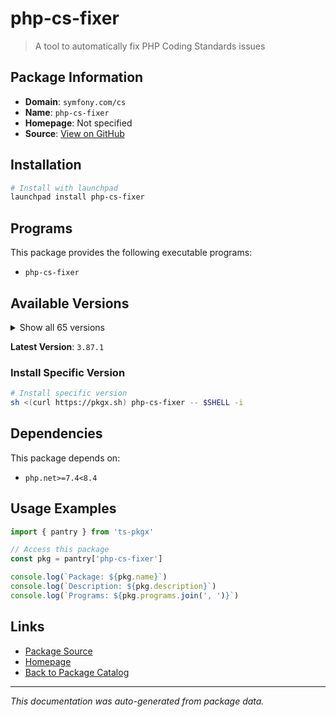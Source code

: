 # php-cs-fixer

> A tool to automatically fix PHP Coding Standards issues

## Package Information

- **Domain**: `symfony.com/cs`
- **Name**: `php-cs-fixer`
- **Homepage**: Not specified
- **Source**: [View on GitHub](https://github.com/pkgxdev/pantry/tree/main/projects/symfony.com/cs/package.yml)

## Installation

```bash
# Install with launchpad
launchpad install php-cs-fixer
```

## Programs

This package provides the following executable programs:

- `php-cs-fixer`

## Available Versions

<details>
<summary>Show all 65 versions</summary>

- `3.87.1`, `3.87.0`, `3.86.0`, `3.85.1`, `3.85.0`
- `3.84.0`, `3.83.0`, `3.82.2`, `3.82.1`, `3.82.0`
- `3.81.0`, `3.80.0`, `3.79.0`, `3.78.1`, `3.78.0`
- `3.77.0`, `3.76.0`, `3.75.0`, `3.74.0`, `3.73.1`
- `3.73.0`, `3.72.0`, `3.71.0`, `3.70.2`, `3.70.1`
- `3.70.0`, `3.69.1`, `3.69.0`, `3.68.5`, `3.68.4`
- `3.68.3`, `3.68.2`, `3.68.1`, `3.68.0`, `3.67.1`
- `3.67.0`, `3.66.2`, `3.66.1`, `3.66.0`, `3.65.0`
- `3.64.0`, `3.63.2`, `3.63.1`, `3.62.0`, `3.61.1`
- `3.61.0`, `3.60.0`, `3.59.3`, `3.59.2`, `3.59.1`
- `3.59.0`, `3.58.1`, `3.58.0`, `3.57.2`, `3.57.1`
- `3.57.0`, `3.56.2`, `3.56.1`, `3.56.0`, `3.55.0`
- `3.54.0`, `3.53.0`, `3.52.1`, `3.52.0`, `3.51.0`

</details>

**Latest Version**: `3.87.1`

### Install Specific Version

```bash
# Install specific version
sh <(curl https://pkgx.sh) php-cs-fixer -- $SHELL -i
```

## Dependencies

This package depends on:

- `php.net>=7.4<8.4`

## Usage Examples

```typescript
import { pantry } from 'ts-pkgx'

// Access this package
const pkg = pantry['php-cs-fixer']

console.log(`Package: ${pkg.name}`)
console.log(`Description: ${pkg.description}`)
console.log(`Programs: ${pkg.programs.join(', ')}`)
```

## Links

- [Package Source](https://github.com/pkgxdev/pantry/tree/main/projects/symfony.com/cs/package.yml)
- [Homepage](#)
- [Back to Package Catalog](../../../package-catalog.md)

---

*This documentation was auto-generated from package data.*
